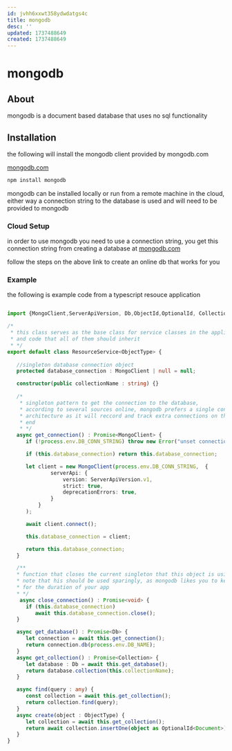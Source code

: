 ```yaml
---
id: jvhh6xxwt358ydwdatgs4c
title: mongodb
desc: ''
updated: 1737488649
created: 1737488649
---
```

# mongodb

## About

mongodb is a document based database that uses no sql functionality

## Installation

the following will install the mongodb client provided
by mongodb.com

[mongodb.com](https://www.mongodb.com/resources/languages/mongodb-with-nodejs)

```bash
npm install mongodb
```

mongodb can be installed locally or run from a remote machine in the cloud,
either way a connection string to the database is used and will need to be
provided to mongodb

### Cloud Setup

in order to use mongodb you need to use a connection string,
you get this connection string from creating a database at
[mongodb.com](mongodb.com)

follow the steps on the above link to create an online db that works for you

### Example

the following is example code from a typescript resouce
application

```typescript

import {MongoClient,ServerApiVersion, Db,ObjectId,OptionalId, Collection} from "mongodb";

/*
 * this class serves as the base class for service classes in the application to store global configurations
 * and code that all of them should inherit
 * */
export default class ResourceService<ObjectType> {
   
   //singleton database connection object
   protected database_connection : MongoClient | null = null;

   constructor(public collectionName : string) {}
   
   /*
    * singleton pattern to get the connection to the database,
    * according to several sources online, mongodb prefers a single connection
    * architecture as it will reccord and track extra connections on the server
    * end
    * */
   async get_connection() : Promise<MongoClient> {
      if (!process.env.DB_CONN_STRING) throw new Error("unset connection string");

      if (this.database_connection) return this.database_connection;

      let client = new MongoClient(process.env.DB_CONN_STRING,  {
              serverApi: {
                  version: ServerApiVersion.v1,
                  strict: true,
                  deprecationErrors: true,
              }
          }
      );

      await client.connect();

      this.database_connection = client;

      return this.database_connection;
   }

   /**
   * function that closes the current singleton that this object is using
   * note that his should be used sparingly, as mongodb likes you to keep connections open
   * for the duration of your app
   * */
    async close_connection() : Promise<void> {
      if (this.database_connection)
         await this.database_connection.close();
   }

   async get_database() : Promise<Db> {
      let connection = await this.get_connection();
      return connection.db(process.env.DB_NAME);
   }
   async get_collection() : Promise<Collection> {
      let database : Db = await this.get_database();
      return database.collection(this.collectionName);
   }

   async find(query : any) {
      const collection = await this.get_collection();
      return collection.find(query);
   }
   async create(object : ObjectType) {
      let collection = await this.get_collection();
      return await collection.insertOne(object as OptionalId<Document>);
   }
}
```


